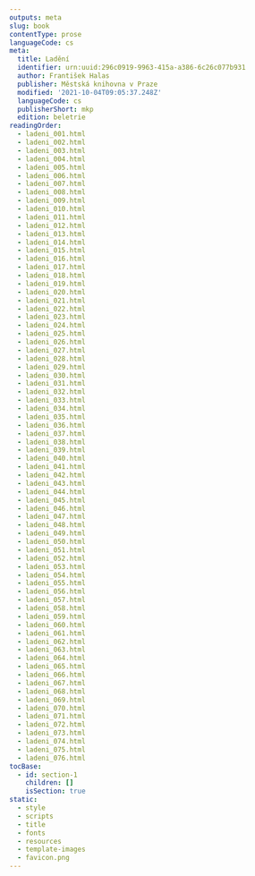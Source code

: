 ```yaml
---
outputs: meta
slug: book
contentType: prose
languageCode: cs
meta:
  title: Ladění
  identifier: urn:uuid:296c0919-9963-415a-a386-6c26c077b931
  author: František Halas
  publisher: Městská knihovna v Praze
  modified: '2021-10-04T09:05:37.248Z'
  languageCode: cs
  publisherShort: mkp
  edition: beletrie
readingOrder:
  - ladeni_001.html
  - ladeni_002.html
  - ladeni_003.html
  - ladeni_004.html
  - ladeni_005.html
  - ladeni_006.html
  - ladeni_007.html
  - ladeni_008.html
  - ladeni_009.html
  - ladeni_010.html
  - ladeni_011.html
  - ladeni_012.html
  - ladeni_013.html
  - ladeni_014.html
  - ladeni_015.html
  - ladeni_016.html
  - ladeni_017.html
  - ladeni_018.html
  - ladeni_019.html
  - ladeni_020.html
  - ladeni_021.html
  - ladeni_022.html
  - ladeni_023.html
  - ladeni_024.html
  - ladeni_025.html
  - ladeni_026.html
  - ladeni_027.html
  - ladeni_028.html
  - ladeni_029.html
  - ladeni_030.html
  - ladeni_031.html
  - ladeni_032.html
  - ladeni_033.html
  - ladeni_034.html
  - ladeni_035.html
  - ladeni_036.html
  - ladeni_037.html
  - ladeni_038.html
  - ladeni_039.html
  - ladeni_040.html
  - ladeni_041.html
  - ladeni_042.html
  - ladeni_043.html
  - ladeni_044.html
  - ladeni_045.html
  - ladeni_046.html
  - ladeni_047.html
  - ladeni_048.html
  - ladeni_049.html
  - ladeni_050.html
  - ladeni_051.html
  - ladeni_052.html
  - ladeni_053.html
  - ladeni_054.html
  - ladeni_055.html
  - ladeni_056.html
  - ladeni_057.html
  - ladeni_058.html
  - ladeni_059.html
  - ladeni_060.html
  - ladeni_061.html
  - ladeni_062.html
  - ladeni_063.html
  - ladeni_064.html
  - ladeni_065.html
  - ladeni_066.html
  - ladeni_067.html
  - ladeni_068.html
  - ladeni_069.html
  - ladeni_070.html
  - ladeni_071.html
  - ladeni_072.html
  - ladeni_073.html
  - ladeni_074.html
  - ladeni_075.html
  - ladeni_076.html
tocBase:
  - id: section-1
    children: []
    isSection: true
static:
  - style
  - scripts
  - title
  - fonts
  - resources
  - template-images
  - favicon.png
---
```

